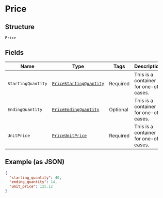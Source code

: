 
# Price

## Structure

`Price`

## Fields

| Name | Type | Tags | Description | Getter | Setter |
|  --- | --- | --- | --- | --- | --- |
| `StartingQuantity` | [`PriceStartingQuantity`](../../doc/models/containers/price-starting-quantity.md) | Required | This is a container for one-of cases. | PriceStartingQuantity getStartingQuantity() | setStartingQuantity(PriceStartingQuantity startingQuantity) |
| `EndingQuantity` | [`PriceEndingQuantity`](../../doc/models/containers/price-ending-quantity.md) | Optional | This is a container for one-of cases. | PriceEndingQuantity getEndingQuantity() | setEndingQuantity(PriceEndingQuantity endingQuantity) |
| `UnitPrice` | [`PriceUnitPrice`](../../doc/models/containers/price-unit-price.md) | Required | This is a container for one-of cases. | PriceUnitPrice getUnitPrice() | setUnitPrice(PriceUnitPrice unitPrice) |

## Example (as JSON)

```json
{
  "starting_quantity": 40,
  "ending_quantity": 14,
  "unit_price": 125.12
}
```


